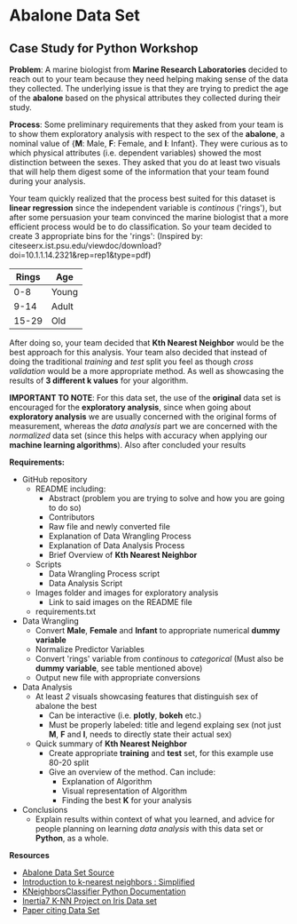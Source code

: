 # Abalone Data Set
## Case Study for Python Workshop

**Problem**: 
A marine biologist from **Marine Research Laboratories** decided to reach out to your team because they need helping making sense of the data they collected. The underlying issue is that they are trying to predict the age of the **abalone** based on the physical attributes they collected during their study. 

**Process**:
Some preliminary requirements that they asked from your team is to show them exploratory analysis with respect to the sex of the **abalone**, a nominal value of {**M**: Male, **F**: Female, and **I**: Infant}. They were curious as to which physical attributes (i.e. dependent variables) showed the most distinction between the sexes. They asked that you do at least two visuals that will help them digest some of the information that your team found during your analysis.     

Your team quickly realized that the process best suited for this dataset is **linear regression** since the independent variable is *continous* ('rings'), but after some persuasion your team convinced the marine biologist that a more efficient process would be to do classification. So your team decided to create 3 appropriate bins for the 'rings': (Inspired by: citeseerx.ist.psu.edu/viewdoc/download?doi=10.1.1.14.2321&rep=rep1&type=pdf)

| Rings |  Age  | 
|-------|-------|
| 0-8   | Young |
| 9-14  | Adult | 
| 15-29 |  Old  | 

After doing so, your team decided that **Kth Nearest Neighbor** would be the best approach for this analysis. Your team also decided that instead of doing the traditional *training* and *test* split you feel as though *cross validation* would be a more appropriate method. As well as showcasing the results of **3 different k values** for your algorithm.  

**IMPORTANT TO NOTE**: 
For this data set, the use of the **original** data set is encouraged for the **exploratory analysis**, since when going about **exploratory analysis** we are usually concerned with the original forms of measurement, whereas the *data analysis* part we are concerned with the *normalized* data set (since this helps with accuracy when applying our **machine learning algorithms**). Also after concluded your results 

**Requirements:**
+ GitHub repository
	+ README including:
		+ Abstract (problem you are trying to solve and how you are going to do so)
		+ Contributors
		+ Raw file and newly converted file
		+ Explanation of Data Wrangling Process
		+ Explanation of Data Analysis Process
		+ Brief Overview of **Kth Nearest Neighbor**
	+ Scripts
		+ Data Wrangling Process script
		+ Data Analysis Script
	+ Images folder and images for exploratory analysis
		+ Link to said images on the README file
	+ requirements.txt
+ Data Wrangling
	+ Convert **Male**, **Female** and **Infant** to appropriate numerical **dummy variable**
	+ Normalize Predictor Variables
	+ Convert 'rings' variable from *continous* to *categorical* (Must also be **dummy variable**, see table mentioned above)
	+ Output new file with appropriate conversions
+ Data Analysis
	+ At least *2* visuals showcasing features that distinguish sex of abalone the best
		+ Can be interactive (i.e. **plotly**, **bokeh** etc.) 
		+ Must be properly labeled: title and legend explaing sex (not just **M**, **F** and **I**, needs to directly state their actual sex)
	+ Quick summary of **Kth Nearest Neighbor**
	 	+ Create appropriate **training** and **test** set, for this example use 80-20 split
		+ Give an overview of the method. Can include:
			+ Explanation of Algorithm  
			+ Visual representation of Algorithm
			+ Finding the best **K** for your analysis
+ Conclusions
	+ Explain results within context of what you learned, and advice for people planning on learning *data analysis* with this data set or **Python**, as a whole.


**Resources**
+ [Abalone Data Set Source](https://archive.ics.uci.edu/ml/datasets/Abalone)
+ [Introduction to k-nearest neighbors : Simplified](https://www.analyticsvidhya.com/blog/2014/10/introduction-k-neighbours-algorithm-clustering/)
+ [KNeighborsClassifier Python Documentation](http://scikit-learn.org/stable/modules/generated/sklearn.neighbors.KNeighborsClassifier.html#sklearn.neighbors.KNeighborsClassifier)
+ [Inertia7 K-NN Project on Iris Data set](http://www.inertia7.com/projects/iris-classification-r)
+ [Paper citing Data Set](citeseerx.ist.psu.edu/viewdoc/download?doi=10.1.1.14.2321&rep=rep1&type=pdf)